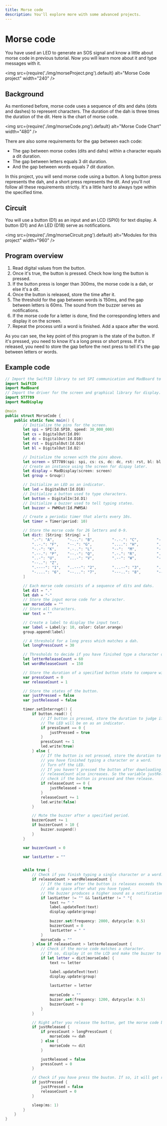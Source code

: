 ```yaml
---
title: Morse code
description: You'll explore more with some advanced projects.
---
```


# Morse code

You have used an LED to generate an SOS signal and know a little about morse code in previous tutorial. Now you will learn more about it and type messages with it.

<img
  src={require('./img/morseProject.png').default}
  alt="Morse Code project" width="240"
/>

## Background

As mentioned before, morse code uses a sequence of dits and dahs (dots and dashes) to represent characters. The duration of the dah is three times the duration of the dit. Here is the chart of morse code. 

<img
  src={require('./img/morseCode.png').default}
  alt="Morse Code Chart" width="480"
/>

There are also some requirements for the gap between each code: 
* The gap between morse codes (dits and dahs) within a character equals a dit duration. 
* The gap between letters equals 3 dit duration. 
* And the gap between words equals 7 dit duration. 

In this project, you will send morse code using a button. A long button press represents the dah, and a short press represents the dit. And you'll not follow all these requirements strictly. It's a little hard to always type within the specified time.

## Circuit

You will use a button (D1) as an input and an LCD (SPI0) for text display. A button (D1) and An LED (D18) serve as notifications.

<img
  src={require('./img/morseCircuit.png').default}
  alt="Modules for this project" width="960"
/>

## Program overview

1. Read digital values from the button.
2. Once it's true, the button is pressed. Check how long the button is pressed. 
3. If the button press is longer than 300ms, the morse code is a dah, or else it's a dit.
4. Once the button is released, store the time after it.
5. The threshold for the gap between words is 150ms, and the gap between letters is 60ms. The sound from the buzzer serves as notifications.
6. If the morse code for a letter is done, find the corresponding letters and display it on the screen.
7. Repeat the process until a word is finished. Add a space after the word.

As you can see, the key point of this program is the state of the button. If it's pressed, you need to know it's a long press or short press. If it's released, you need to store the gap before the next press to tell it's the gap between letters or words.


## Example code

```swift showLineNumbers
// Import the SwiftIO library to set SPI communication and MadBoard to use pin id.
import SwiftIO
import MadBoard
// Import the driver for the screen and graphical library for display.
import ST7789
import MadDisplay

@main
public struct MorseCode {
    public static func main() {
        // Initialize the pins for the screen.
        let spi = SPI(Id.SPI0, speed: 30_000_000)
        let cs = DigitalOut(Id.D9)
        let dc = DigitalOut(Id.D10)
        let rst = DigitalOut(Id.D14)
        let bl = DigitalOut(Id.D2)

        // Initialize the screen with the pins above.
        let screen = ST7789(spi: spi, cs: cs, dc: dc, rst: rst, bl: bl, rotation: .angle90)
        // Create an instance using the screen for dispay later.
        let display = MadDisplay(screen: screen)
        let group = Group()

        // Initialize an LED as an indicator.
        let led = DigitalOut(Id.D18)
        // Initialize a button used to type characters.
        let button = DigitalIn(Id.D1)
        // Initialize a buzzer used to tell typing states.
        let buzzer = PWMOut(Id.PWM5A)

        // Create a periodic timer that alerts every 10s.
        let timer = Timer(period: 10)

        // Store the morse code for 26 letters and 0-9.
        let dict: [String: String] = [
            ".-": "A",      "-...": "B",        "-.-.": "C",        "-..": "D",         ".": "E",
            "..-.": "F",    "--.": "G",         "....": "H",        "..": "I",          ".---": "J",
            "-.-": "K",     ".-..": "L",        "--":  "M",         "-.": "N",          "---": "O",
            ".--.": "P",    "--.-": "Q",        ".-.": "R",         "...":  "S",        "-": "T",
            "..-": "U",     "...-": "V",        ".--": "W",         "-..-": "X",        "-.--": "Y",
            "--..": "Z",
            ".----": "1",   "..---": "2",       "...--": "3",       "....-": "4",       ".....": "5",
            "-....": "6",   "--...": "7",       "---..": "8",       "----.": "9",       "-----": "0"
        ]

        // Each morse code consists of a sequence of dits and dahs.
        let dit = "."
        let dah = "-"
        // Store the input morse code for a character.
        var morseCode = ""
        // Store all characters.
        var text = ""

        // Create a label to display the input text.
        var label = Label(y: 10, color: Color.orange)
        group.append(label)

        // A threshold for a long press which matches a dah.
        let longPressCount = 30

        // Thresholds to decide if you have finished type a character or a word.
        let letterReleaseCount = 60
        let wordReleaseCount  = 150

        // Store the duration of a specified button state to compare with the thresholds above.
        var pressCount = 0
        var releaseCount = 1

        // Store the states of the button.
        var justPressed = false
        var justReleased = false

        timer.setInterrupt() {
            if button.read() {
                // If button is pressed, store the duration to judge if it's long press or short press.
                // The LED will be on as an indicator.
                if pressCount == 0 {
                    justPressed = true
                }
                pressCount += 1
                led.write(true)
            } else {
                // If the button is not pressed, store the duration to judge if 
                // you have finished typing a character or a word.
                // Turn off the LED.
                // If you haven't pressed the button after downloading your project, 
                // releaseCount also increases. So the variable justReleased is used to 
                // check if the button is pressed and then release.
                if releaseCount == 0 {
                    justReleased = true
                }
                releaseCount += 1
                led.write(false)
            }

            // Mute the buzzer after a specified period.
            buzzerCount += 1
            if buzzerCount > 10 {
                buzzer.suspend()
            }
        }

        var buzzerCount = 0

        var lastLetter = ""


        while true {
            // Check if you finish typing a single character or a word.
            if releaseCount > wordReleaseCount {
                // If the time after the button is releases exceeds the threshold, 
                // add a space after what you have typed.
                // The buzzer produces a higher sound as a notification.
                if lastLetter != "" && lastLetter != " "{
                    text += " "
                    label.updateText(text)
                    display.update(group)
                    
                    buzzer.set(frequency: 2000, dutycycle: 0.5)
                    buzzerCount = 0
                    lastLetter = " "
                }
                morseCode = ""
            } else if releaseCount > letterReleaseCount {
                // Check if the morse code matches a character.
                // If so, display it on the LCD and make the buzzer to produce a sound.
                if let letter = dict[morseCode] {
                    text += letter

                    label.updateText(text)
                    display.update(group)
                    
                    lastLetter = letter
                    
                    morseCode = ""
                    buzzer.set(frequency: 1200, dutycycle: 0.5)
                    buzzerCount = 0
                }
            }

            // Right after you release the button, get the morse code based on the time that the button is pressed and store it.
            if justReleased {
                if pressCount > longPressCount {
                    morseCode += dah
                } else {
                    morseCode += dit
                }

                justReleased = false
                pressCount = 0
            }

            // Check if you have press the buuton. If so, it will get ready to store the duration after the button is release.
            if justPressed {
                justPressed = false
                releaseCount = 0
            }

            sleep(ms: 1)
        }
    }
}
```


